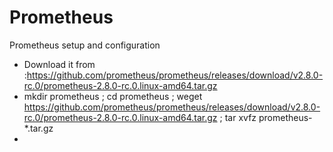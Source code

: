 # Prometheus
Prometheus setup and configuration 
- Download it from :https://github.com/prometheus/prometheus/releases/download/v2.8.0-rc.0/prometheus-2.8.0-rc.0.linux-amd64.tar.gz
- mkdir prometheus ; cd prometheus ; weget https://github.com/prometheus/prometheus/releases/download/v2.8.0-rc.0/prometheus-2.8.0-rc.0.linux-amd64.tar.gz ; tar xvfz prometheus-*.tar.gz
- 
